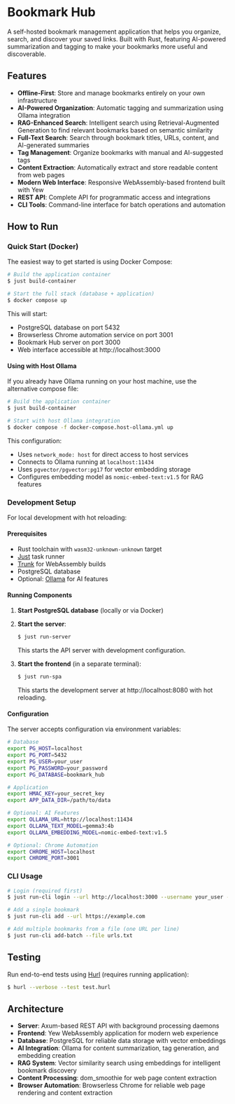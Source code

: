 # Bookmark Hub

A self-hosted bookmark management application that helps you organize, search, and discover your saved links. Built with Rust, featuring AI-powered summarization and tagging to make your bookmarks more useful and discoverable.

## Features

- **Offline-First**: Store and manage bookmarks entirely on your own infrastructure
- **AI-Powered Organization**: Automatic tagging and summarization using Ollama integration
- **RAG-Enhanced Search**: Intelligent search using Retrieval-Augmented Generation to find relevant bookmarks based on semantic similarity
- **Full-Text Search**: Search through bookmark titles, URLs, content, and AI-generated summaries
- **Tag Management**: Organize bookmarks with manual and AI-suggested tags
- **Content Extraction**: Automatically extract and store readable content from web pages
- **Modern Web Interface**: Responsive WebAssembly-based frontend built with Yew
- **REST API**: Complete API for programmatic access and integrations
- **CLI Tools**: Command-line interface for batch operations and automation

## How to Run

### Quick Start (Docker)

The easiest way to get started is using Docker Compose:

```bash
# Build the application container
$ just build-container

# Start the full stack (database + application)
$ docker compose up
```

This will start:
- PostgreSQL database on port 5432
- Browserless Chrome automation service on port 3001
- Bookmark Hub server on port 3000
- Web interface accessible at http://localhost:3000

#### Using with Host Ollama

If you already have Ollama running on your host machine, use the alternative compose file:

```bash
# Build the application container
$ just build-container

# Start with host Ollama integration
$ docker compose -f docker-compose.host-ollama.yml up
```

This configuration:
- Uses `network_mode: host` for direct access to host services
- Connects to Ollama running at `localhost:11434`
- Uses `pgvector/pgvector:pg17` for vector embedding storage
- Configures embedding model as `nomic-embed-text:v1.5` for RAG features

### Development Setup

For local development with hot reloading:

#### Prerequisites
- Rust toolchain with `wasm32-unknown-unknown` target
- [Just](https://github.com/casey/just) task runner
- [Trunk](https://trunkrs.dev/) for WebAssembly builds
- PostgreSQL database
- Optional: [Ollama](https://ollama.ai/) for AI features

#### Running Components

1. **Start PostgreSQL database** (locally or via Docker)

2. **Start the server**:
   ```bash
   $ just run-server
   ```
   This starts the API server with development configuration.

3. **Start the frontend** (in a separate terminal):
   ```bash
   $ just run-spa
   ```
   This starts the development server at http://localhost:8080 with hot reloading.

#### Configuration

The server accepts configuration via environment variables:

```bash
# Database
export PG_HOST=localhost
export PG_PORT=5432
export PG_USER=your_user
export PG_PASSWORD=your_password
export PG_DATABASE=bookmark_hub

# Application
export HMAC_KEY=your_secret_key
export APP_DATA_DIR=/path/to/data

# Optional: AI Features
export OLLAMA_URL=http://localhost:11434
export OLLAMA_TEXT_MODEL=gemma3:4b
export OLLAMA_EMBEDDING_MODEL=nomic-embed-text:v1.5

# Optional: Chrome Automation
export CHROME_HOST=localhost
export CHROME_PORT=3001
```

### CLI Usage

```bash
# Login (required first)
$ just run-cli login --url http://localhost:3000 --username your_user --password your_password

# Add a single bookmark
$ just run-cli add --url https://example.com

# Add multiple bookmarks from a file (one URL per line)
$ just run-cli add-batch --file urls.txt
```

## Testing

Run end-to-end tests using [Hurl](https://hurl.dev/) (requires running application):

```bash
$ hurl --verbose --test test.hurl
```

## Architecture

- **Server**: Axum-based REST API with background processing daemons
- **Frontend**: Yew WebAssembly application for modern web experience  
- **Database**: PostgreSQL for reliable data storage with vector embeddings
- **AI Integration**: Ollama for content summarization, tag generation, and embedding creation
- **RAG System**: Vector similarity search using embeddings for intelligent bookmark discovery
- **Content Processing**: dom_smoothie for web page content extraction
- **Browser Automation**: Browserless Chrome for reliable web page rendering and content extraction
